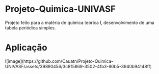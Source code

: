 # Projeto-Quimica-UNIVASF
Projeto feito para a matéria de química teórica I, desenvolvimento de uma tabela periódica simples.
<h1> Aplicação </h1>
![image](https://github.com/Cauatn/Projeto-Quimica-UNIVASF/assets/39890456/3c8f5869-3502-4fb3-80b5-3940b94148ff)
